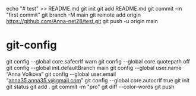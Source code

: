 echo "# test" >> README.md
git init
git add README.md
git commit -m "first commit"
git branch -M main
git remote add origin https://github.com/Anna-net28/test.git
git push -u origin main
# git-config
git config --global core.safecrlf warn
git config --global core.quotepath off
git config --global init.defaultBranch main
git config --global user.name “Anna Volkova”
git config --global user.email “anna35.anna35.v@gmail.com”
git config --global core.autocrlf true
git init
git status
git add .
git commit -m "pro"
git diff --color-words
git push
